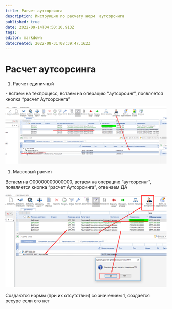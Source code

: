```yaml
---
title: Расчет аутсорсинга
description: Инструкция по расчету норм  аутсорсинга
published: true
date: 2022-09-14T04:50:10.913Z
tags: 
editor: markdown
dateCreated: 2022-08-31T08:39:47.162Z
---
```


# Расчет аутсорсинга

1. Расчет единичный

\- встаем на техпроцесс, встаем на операцию “аутсорсинг”, появляется кнопка “расчет Аутсорсинга”

![](<../../../../assets/0 (69).png>)

1. Массовый расчет

Встаем на О00000000000000, встаем на операцию “аутсорсинг”, появляется кнопка “расчет Аутсорсинга”, отвечаем ДА

![](<../../../../assets/1 (60).png>)

Создаются нормы (при их отсутствии) со значением 1, создается ресурс если его нет
